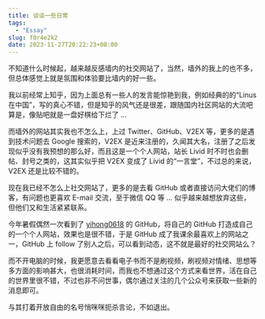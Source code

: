 ```yaml
---
title: 谈谈一些日常
tags:
  - "Essay"
slug: f0r4e2k2
date: 2023-11-27T20:22:23+08:00
---
```


不知道什么时候起，越来越反感墙内的社交网站了，当然，墙外的我上的也不多，但总体感觉上就是氛围和体验要比墙内的好一些。

<!--more-->

我以前经常上知乎，因为上面总有一些人的发言能惊艳到我，例如经典的的“Linus 在中国”，写的真心不错，但是知乎的风气还是很差，跟随国内社区网站的大流吧算是，像贴吧就是一盘好棋给下烂了 ...

而墙外的网站其实我也不怎么上，上过 Twitter、GitHub、V2EX 等，更多的是遇到技术问题去 Google 搜索的，V2EX 是近来注册的，久闻其大名，注册了之后发现似乎没有我预想的那么好，而且这是一个个人网站，站长 Livid 时不时也会删帖、封号之类的，这其实似乎把 V2EX 变成了 Livid 的“一言堂”，不过总的来说，V2EX 还是比较不错的。

现在我已经不怎么上社交网站了，更多的是去看 GitHub 或者直接访问大佬们的博客，有问题也更喜欢 E-mail 交流，至于微信 QQ 等 ... 似乎越来越想放弃这些，但他们又和生活紧紧联系。

今年暑假偶然一次看到了 [yihong0618](https://github.com/yihong0618) 的 GitHub，将自己的 GitHub 打造成自己的一个个人网站，效果也是很不错，于是 GitHub 成了我课余最喜欢上的网站之一，GitHub 上 follow 了别人之后，可以看到动态，这不就是最好的社交网站么？

而不开电脑的时候，我更愿意去看看电子书而不是刷视频，刷视频对情绪、思想等多方面的影响甚大，也很消耗时间，而我也不想通过这个方式来看世界，活在自己的世界里很不错，不过也非不问世事，偶尔通过关注的几个公众号来获取一些新的消息即可。

与其打着开放自由的名号悄咪咪扼杀言论，不如退出。